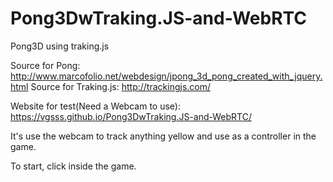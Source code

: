 # Pong3DwTraking.JS-and-WebRTC
Pong3D using traking.js 

Source for Pong: http://www.marcofolio.net/webdesign/jpong_3d_pong_created_with_jquery.html
Source for Traking.js: http://trackingjs.com/

Website for test(Need a Webcam to use): https://vgsss.github.io/Pong3DwTraking.JS-and-WebRTC/

It's use the webcam to track anything yellow and use as a controller in the game.

To start, click inside the game.
